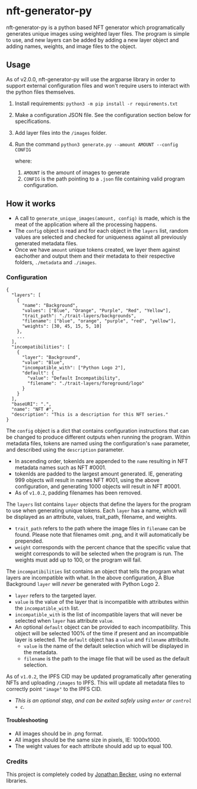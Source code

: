 
# nft-generator-py

nft-generator-py is a python based NFT generator which programatically generates unique images using weighted layer files. The program is simple to use, and new layers can  be added by adding a new layer object and adding names, weights, and image files to the object.

## Usage
As of v2.0.0, nft-generator-py will use the argparse library in order to support external configuration files and won't require users to interact with the python files themselves.

1. Install requirements: `python3 -m pip install -r requirements.txt`
2. Make a configuration JSON file. See the configuration section below for specifications.
3. Add layer files into the `/images` folder.
4. Run the command `python3 generate.py --amount AMOUNT --config CONFIG`
   
   where:
   1. `AMOUNT` is the amount of images to generate
   2. `CONFIG` is the path pointing to a `.json` file containing valid program configuration.

## How it works
- A call to `generate_unique_images(amount, config)` is made, which is the meat of the application where all the processing happens.
- The `config` object is read and for each object in the `layers` list, random values are selected and checked for uniqueness against all previously generated metadata files.
- Once we have `amount` unique tokens created, we layer them against eachother and output them and their metadata to their respective folders, `./metadata` and `./images`.

### Configuration
```
{
  "layers": [
    {
      "name": "Background",
      "values": ["Blue", "Orange", "Purple", "Red", "Yellow"],
      "trait_path": "./trait-layers/backgrounds",
      "filename": ["blue", "orange", "purple", "red", "yellow"],
      "weights": [30, 45, 15, 5, 10]
    },
    ...
  ],
  "incompatibilities": [
    {
      "layer": "Background",
      "value": "Blue",
      "incompatible_with": ["Python Logo 2"],
      "default": {
        "value": "Default Incompatibility",
        "filename": "./trait-layers/foreground/logo"
      }
    }
  ],
  "baseURI": ".",
  "name": "NFT #",
  "description": "This is a description for this NFT series."
}
```

The `config` object is a dict that contains configuration instructions that can be changed to produce different outputs when running the program. Within metadata files, tokens are named using the configuration's `name` parameter, and described using the `description` parameter. 
- In ascending order, tokenIds are appended to the `name` resulting in NFT metadata names such as NFT #0001. 
- tokenIds are padded to the largest amount generated. IE, generating 999 objects will result in names NFT #001, using the above configuration, and generating 1000 objects will result in NFT #0001.
- As of `v1.0.2`, padding filenames has been removed.

The `layers` list contains `layer` objects that define the layers for the program to use when generating unique tokens. Each `layer` has a name,  which will be displayed as an attribute, values, trait_path, filename, and weights.
- `trait_path` refers to the path where the image files in `filename` can be found. Please note that filenames omit .png, and it will automatically be prepended.
- `weight` corresponds with the percent chance that the specific value that weight corresponds to will be selected when the program is run. The weights must add up to 100, or the program will fail.

The `incompatibilities` list contains an object that tells the program what layers are incompatible with what. In the above configuration, A Blue Background `layer` will *never* be generated with Python Logo 2.
- `layer` refers to the targeted layer.
- `value` is the value of the layer that is incompatible with attributes within the `incompatible_with` list.
- `incompatible_with` is the list of incompatible layers that will never be selected when `layer` has attribute `value`.
- An optional `default` object can be provided to each incompatibility. This object will be selected 100% of the time if present and an incompatible layer is selected. The `default` object has a `value` and `filename` attribute.
  - `value` is the name of the default selection which will be displayed in the metadata.
  - `filename` is the path to the image file that will be used as the default selection.

As of `v1.0.2`, the IPFS CID may be updated programatically after generating NFTs and uploading `/images` to IPFS. This will update all metadata files to correctly point `"image"` to the IPFS CID.
- *This is an optional step, and can be exited safely using `enter` or `control + c`.*

#### Troubleshooting
- All images should be in .png format.
- All images should be the same size in pixels, IE: 1000x1000.
- The weight values for each attribute should add up to equal 100.

### Credits
This project is completely coded by [Jonathan Becker](https://jbecker.dev), using no external libraries.

